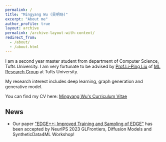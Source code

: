 ```yaml
---
permalink: /
title: "Mingyang Wu (吴明旸)"
excerpt: "About me"
author_profile: true
layout: archive
permalink: /archive-layout-with-content/
redirect_from: 
  - /about/
  - /about.html
---
```


I am a second year master student from department of Computer Science, Tufts University. I am very fortunate to be advised by [Prof.Li-Ping Liu](https://www.eecs.tufts.edu/~liulp/) of [ML Research Group](https://www.cs.tufts.edu/research/ml/) at Tufts University.

My research interest includes deep learning, graph generation and generative model.

You can find my CV here: [Mingyang Wu's Curriculum Vitae](../assets/MingyangWu_cv.pdf)

## News
* Our paper ["EDGE++: Improved Training and Sampling of EDGE"](https://arxiv.org/abs/2310.14441) has been accepted by NeurIPS 2023 GLFrontiers, Diffusion Models and SyntheticData4ML Workshop!

